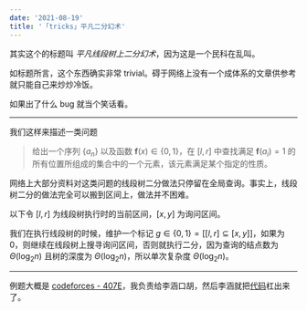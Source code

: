 ```yaml
---
date: '2021-08-19'
title: '「tricks」平凡二分幻术'
---
```


其实这个的标题叫 *平凡线段树上二分幻术*，因为这是一个民科在乱叫。

如标题所言，这个东西确实非常 trivial。碍于网络上没有一个成体系的文章供参考就只能自己来炒炒冷饭。

如果出了什么 bug 就当个笑话看。

---

我们这样来描述一类问题

> 给出一个序列 $\{a_n\}$ 以及函数 $\textbf{f}(x)\in\{0,1\}$，在 $[l,r]$ 中查找满足 $\textbf{f}(a_i)=1$ 的所有位置所组成的集合中的一个元素，该元素满足某个指定的性质。

网络上大部分资料对这类问题的线段树二分做法只停留在全局查询。事实上，线段树二分的做法完全可以搬到区间上，做法并不困难。

以下令 $[l,r]$ 为线段树执行时的当前区间，$[x,y]$ 为询问区间。

我们在执行线段树的时候，维护一个标记 $g\in\{0,1\}=[[l,r]\subseteq[x,y]]$，如果为 $0$，则继续在线段树上搜寻询问区间，否则就执行二分，因为查询的结点数为 $\Theta(\log_2 n)$ 且树的深度为 $\Theta(\log_2 n)$，所以单次复杂度 $\Theta(\log_2 n)$。

---

例题大概是 [codeforces - 407E](https://codeforces.com/contest/407/problem/E)，我负责给李涵口胡，然后李涵就把[代码](https://codeforces.com/contest/407/submission/122184803)杠出来了。
